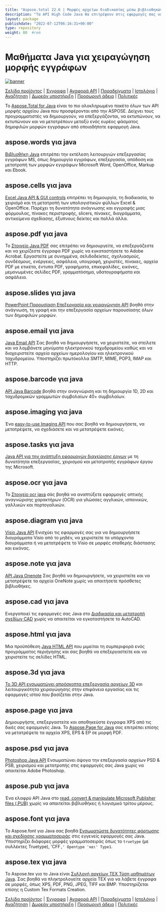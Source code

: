 ```yaml
---
title: "Aspose.total 22.6 | Μορφές αρχείων διαδικασίας μέσω βιβλιοθηκών Java" 
description: "Τα API High Code Java θα επιτρέψουν στις εφαρμογές σας να συνεργαστούν με μορφές αρχείων του Microsoft Word, Excel, PowerPoint, Outlook, OneNote, 3D, CAD, PDF, GIS, Email, HTML κ.λπ." 
layout: package
publishdate: "2022-07-12T06:16:31+00:00"
type: repository
weight: 00	#rem
---
```


# Μαθήματα Java για χειραγώγηση μορφής εγγράφων
[![banner](../aspose_total-for-java-banner.png)](./)

[Σελίδα προϊόντος](https://products.aspose.com/total/java/) | [Έγγραφα](https://docs.aspose.com/total/java/) | [Αναφορά API](https://apireference.aspose.com/) | [Παραδείγματα](http://aspose.github.io) | [Ιστολόγιο](https://blog.aspose.com/category/total/) | [Αναζήτηση](https://search.aspose.com/) | [Δωρεάν υποστήριξη](https://forum.aspose.com/) | [Προσωρινή άδεια](https://purchase.aspose.com/temporary-license) | [Πολιτικές](https://purchase.aspose.com/policies)

Το [Aspose.Total for Java](https://docs.aspose.com/total/java/) είναι το πιο ολοκληρωμένο πακέτο όλων των API μορφής αρχείου Java που προσφέρονται από την ASPOSE. Δείχνει τους προγραμματιστές να δημιουργούν, να επεξεργάζονται, να εκτυπώνουν, να εκτυπώνουν και να μετατρέπουν μεταξύ ενός ευρέος φάσματος δημοφιλών μορφών εγγράφων από οποιαδήποτε εφαρμογή Java.

## aspose.words για java

[Βιβλιοθήκη Java](https://products.aspose.com/words/java/) επιτρέπει την εκτέλεση λειτουργιών επεξεργασίας εγγράφων MS, όπως δημιουργία εγγράφων, επεξεργασία, απόδοση και μετατροπή των μορφών εγγράφων Microsoft Word, OpenOffice, Markup και Ebook.

## aspose.cells για java

[Excel Java API & GUI controls](https://products.aspose.com/cells/java/) επιτρέπει τη δημιουργία, τη διαδικασία, το χειρισμό και τη μετατροπή των υπολογιστικών φύλλων Excel & OpenOffice. Παρέχει τη δυνατότητα ανάγνωσης και εγγραφής μιας φόρμουλας, πίνακες περιστροφής, slicers, πίνακες, διαγράμματα, αντικείμενα σχεδίασης, έξυπνους δείκτες και πολλά άλλα.

## aspose.pdf για java

Το [Στοιχείο Java PDF](https://products.aspose.com/pdf/java/) σας επιτρέπει να δημιουργείτε, να επεξεργάζεστε και να χειρίζεστε έγγραφα PDF χωρίς να εγκαταστήσετε το Adobe Acrobat. Εργαστείτε με συνημμένα, σελιδοδείκτες, σχολιασμούς, συνδέσμους, ενέργειες, ασφάλεια, υπογραφή, χειριστές, πίνακες, αρχεία PDF με ετικέτα, έντυπα PDF, γραφήματα, επικεφαλίδες, εικόνες, μεμονωμένες σελίδες PDF, γραμματόσημα, υδατογραφήματα και ασφάλεια.

## aspose.slides για java

[PowerPoint Παρουσίαση Επεξεργασία και χειραγώγηση API](https://products.aspose.com/slides/java/) βοηθά στην ανάγνωση, τη γραφή και την επεξεργασία αρχείων παρουσίασης όλων των δημοφιλών μορφών.

## aspose.email για java

[Java Email API](https://products.aspose.com/email/java/) Σας βοηθά να δημιουργήσετε, να χειριστείτε, να στείλετε και να λαμβάνετε μηνύματα ηλεκτρονικού ταχυδρομείου καθώς και να διαχειριστείτε αρχεία αρχείων ημερολογίου και ηλεκτρονικού ταχυδρομείου. Υποστηρίζει πρωτόκολλα SMTP, MIME, POP3, IMAP και HTTP.

## aspose.barcode για java

[API Java Barcode](https://products.aspose.com/barcode/java/) βοηθά στην αναγνώριση και τη δημιουργία 1D, 2D και ταχυδρομικών γραμμωτών συμβολαίων 40+ συμβολαίων.

## aspose.imaging για java

Ένα [easy-to-use Imaging API](https://products.aspose.com/imaging/java/) που σας βοηθά να δημιουργήσετε, να μετατρέψετε, να σχεδιάσετε και να μετατρέψετε εικόνες.

## aspose.tasks για java

[Java API για την ανάπτυξη εφαρμογών διαχείρισης έργων](https://products.aspose.com/tasks/java/) με τη δυνατότητα επεξεργασίας, χειρισμού και μετατροπής εγγράφων έργου της Microsoft.

## aspose.ocr για java

Το [Στοιχείο ocr java](https://products.aspose.com/ocr/java/) σάς βοηθά να αναπτύξετε εφαρμογές οπτικής αναγνώρισης χαρακτήρων (OCR) για γλώσσες αγγλικών, ισπανικών, γαλλικών και πορτογαλικών.

## aspose.diagram για java

[Visio Java API](https://products.aspose.com/diagram/java/) Ενισχύει τις εφαρμογές σας για να δημιουργήσετε διαγράμματα Visio από το μηδέν, να χειριστείτε τα υπάρχοντα διαγράμματα ή να μετατρέψετε το Visio σε μορφές σταθερής διάστασης και εικόνας.

## aspose.note για java

[API Java Onenote](https://products.aspose.com/note/java/) Σας βοηθά να δημιουργήσετε, να χειριστείτε και να μετατρέψετε τα αρχεία OneNote χωρίς να απαιτήσετε πρόσθετες βιβλιοθήκες.

## aspose.cad για java

Ενεργοποιεί τις εφαρμογές σας Java στο [Διαδικασία και μετατροπή σχεδίων CAD](https://products.aspose.com/cad/java/) ​​χωρίς να απαιτείται να εγκαταστήσετε το AutoCAD.

## aspose.html για java

Μια προϋπόθεση [Java HTML API](https://products.aspose.com/html/java/) που μιμείται τη συμπεριφορά ενός προγράμματος περιήγησης και σας βοηθά να επεξεργαστείτε και να χειριστείτε τις σελίδες HTML.

## aspose.3d για java

[Το 3D API ενσωματώνει απρόσκοπτα επεξεργασία αρχείων 3D](https://products.aspose.com/3d/java/) και λειτουργικότητα χειραγώγησης στην επιφάνεια εργασίας και τις εφαρμογές ιστού που βασίζεται στην Java.

## aspose.page για java

Δημιουργήστε, επεξεργαστείτε και αποθηκεύστε έγγραφα XPS από τις δικές σας εφαρμογές Java. Το [Aspose.Page for Java](https://products.aspose.com/page/java/) σας επιτρέπει επίσης να μετατρέψετε τα αρχεία XPS, EPS & EP σε μορφή PDF.

## aspose.psd για java

[Photoshop Java API](https://products.aspose.com/psd/java/) Ενσωματώνει άψογα την επεξεργασία αρχείων PSD & PSB, χειρισμού και μετατροπής στις εφαρμογές σας Java χωρίς να απαιτείται Adobe Photoshop.

## aspose.pub για java

Ένα ελαφρύ API Java στο [read, convert & manipulate Microsoft Publisher files (.PUB)](https://products.aspose.com/pub/java/) χωρίς να απαιτείται βιβλιοθήκες ή λογισμικό τρίτου μέρους.

## aspose.font για java

Το Aspose.font για Java σας βοηθά [Ενσωματώστε δυνατότητες φόρτωσης και σχεδίασης γραμματοσειράς](https://products.aspose.com/font/java/) στις εγγενείς εφαρμογές σας Java. Υποστηρίζει διάφορες μορφές γραμματοσειράς όπως το `truetype` (με συλλέκτες Truetype), 'CFF`,' Opentype 'και' Type1`.

## aspose.tex για java

Το Aspose.tex για το Java είναι [Συλλογή αρχείων TEX Τύση μαθημάτων Java](https://products.aspose.com/tex/java/). Σας βοηθά να πληκτρολογείτε αρχεία TEX για να λάβετε έγγραφα σε μορφές, όπως XPS, PDF, PNG, JPEG, TIFF και BMP. Υποστηρίζεται επίσης η Custom Tex Formats Creation.

[Σελίδα προϊόντος](https://products.aspose.com/total/java/) | [Έγγραφα](https://docs.aspose.com/total/java/) | [Αναφορά API](https://apireference.aspose.com/) | [Παραδείγματα](http://aspose.github.io) | [Ιστολόγιο](https://blog.aspose.com/category/total/) | [Αναζήτηση](https://search.aspose.com/) | [Δωρεάν υποστήριξη](https://forum.aspose.com/) | [Προσωρινή άδεια](https://purchase.aspose.com/temporary-license) | [Πολιτικές](https://purchase.aspose.com/policies)
